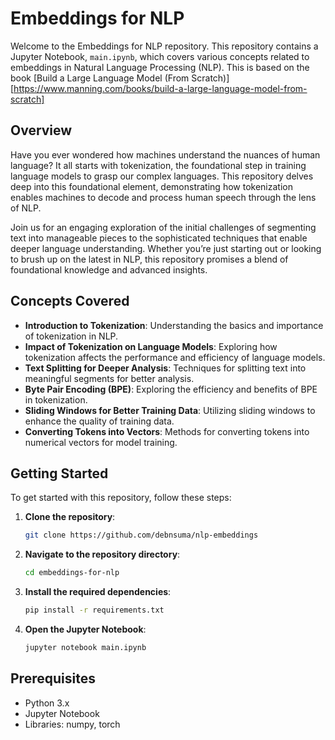 # Embeddings for NLP

Welcome to the Embeddings for NLP repository. This repository contains a Jupyter Notebook, `main.ipynb`, which covers various concepts related to embeddings in Natural Language Processing (NLP). This is based on the book [Build a Large Language Model (From Scratch)][https://www.manning.com/books/build-a-large-language-model-from-scratch]

## Overview

Have you ever wondered how machines understand the nuances of human language? It all starts with tokenization, the foundational step in training language models to grasp our complex languages. This repository delves deep into this foundational element, demonstrating how tokenization enables machines to decode and process human speech through the lens of NLP.

Join us for an engaging exploration of the initial challenges of segmenting text into manageable pieces to the sophisticated techniques that enable deeper language understanding. Whether you’re just starting out or looking to brush up on the latest in NLP, this repository promises a blend of foundational knowledge and advanced insights.

## Concepts Covered

- **Introduction to Tokenization**: Understanding the basics and importance of tokenization in NLP.
- **Impact of Tokenization on Language Models**: Exploring how tokenization affects the performance and efficiency of language models.
- **Text Splitting for Deeper Analysis**: Techniques for splitting text into meaningful segments for better analysis.
- **Byte Pair Encoding (BPE)**: Exploring the efficiency and benefits of BPE in tokenization.
- **Sliding Windows for Better Training Data**: Utilizing sliding windows to enhance the quality of training data.
- **Converting Tokens into Vectors**: Methods for converting tokens into numerical vectors for model training.

## Getting Started

To get started with this repository, follow these steps:

1. **Clone the repository**:
    ```sh
    git clone https://github.com/debnsuma/nlp-embeddings
    ```
2. **Navigate to the repository directory**:
    ```sh
    cd embeddings-for-nlp
    ```
3. **Install the required dependencies**:
    ```sh
    pip install -r requirements.txt
    ```
4. **Open the Jupyter Notebook**:
    ```sh
    jupyter notebook main.ipynb
    ```

## Prerequisites

- Python 3.x
- Jupyter Notebook
- Libraries: numpy, torch



